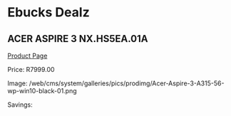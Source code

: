 
# Ebucks Dealz
## ACER ASPIRE 3 NX.HS5EA.01A
[Product Page](https://www.ebucks.com/web/shop/productSelected.do?prodId=1233273360&catId=714946558)

Price: R7999.00

Image: /web/cms/system/galleries/pics/prodimg/Acer-Aspire-3-A315-56-wp-win10-black-01.png

Savings: 


	